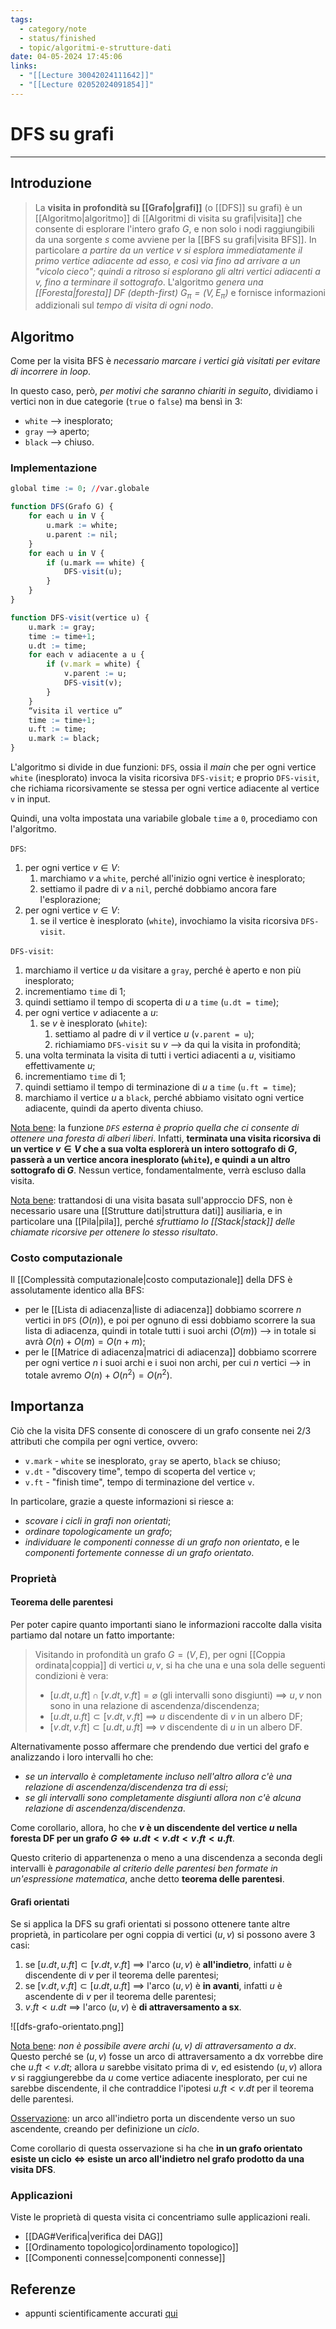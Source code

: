 ```yaml
---
tags:
  - category/note
  - status/finished
  - topic/algoritmi-e-strutture-dati
date: 04-05-2024 17:45:06
links:
  - "[[Lecture 30042024111642]]"
  - "[[Lecture 02052024091854]]"
---
```

# DFS su grafi
---
## Introduzione
> La **visita in profondità su [[Grafo|grafi]]** (o [[DFS]] su grafi) è un [[Algoritmo|algoritmo]] di [[Algoritmi di visita su grafi|visita]] che consente di esplorare l'intero grafo $G$, e non solo i nodi raggiungibili da una sorgente $s$ come avviene per la [[BFS su grafi|visita BFS]]. In particolare _a partire da un vertice $v$ si esplora immediatamente il primo vertice adiacente ad esso, e così via fino ad arrivare a un "vicolo cieco"; quindi a ritroso si esplorano gli altri vertici adiacenti a $v$, fino a terminare il sottografo_. L'algoritmo _genera una [[Foresta|foresta]] DF (depth-first) $G_{\pi} = (V, E_{\pi})$_ e fornisce informazioni addizionali sul _tempo di visita di ogni nodo_.

## Algoritmo
Come per la visita BFS è _necessario marcare i vertici già visitati per evitare di incorrere in loop_.

In questo caso, però, _per motivi che saranno chiariti in seguito_, dividiamo i vertici non in due categorie (`true` o `false`) ma bensì in 3:
- `white` --> inesplorato;
- `gray` --> aperto;
- `black` --> chiuso.

### Implementazione
```R
global time := 0; //var.globale

function DFS(Grafo G) {
	for each u in V {
		u.mark := white;
		u.parent := nil;
	}
	for each u in V {
		if (u.mark == white) {
			DFS-visit(u);
		}
	}
}

function DFS-visit(vertice u) {
	u.mark := gray;
	time := time+1;
	u.dt := time;
	for each v adiacente a u {
		if (v.mark = white) {
			v.parent := u;
			DFS-visit(v);
		}
	}
	“visita il vertice u”
	time := time+1;
	u.ft := time;
	u.mark := black;
}
```

L'algoritmo si divide in due funzioni: `DFS`, ossia il _main_ che per ogni vertice `white` (inesplorato) invoca la visita ricorsiva `DFS-visit`; e proprio `DFS-visit`, che richiama ricorsivamente se stessa per ogni vertice adiacente al vertice `v` in input.

Quindi, una volta impostata una variabile globale `time` a `0`, procediamo con l'algoritmo.

`DFS`:
1. per ogni vertice $v \in V$:
	1. marchiamo $v$ a `white`, perché all'inizio ogni vertice è inesplorato;
	2. settiamo il padre di $v$ a `nil`, perché dobbiamo ancora fare l'esplorazione;
2. per ogni vertice $v \in V$:
	1. se il vertice è inesplorato (`white`), invochiamo la visita ricorsiva `DFS-visit`.

`DFS-visit`:
1. marchiamo il vertice $u$ da visitare a `gray`, perché è aperto e non più inesplorato;
2. incrementiamo `time` di 1;
3. quindi settiamo il tempo di scoperta di $u$ a `time` (`u.dt = time`);
4. per ogni vertice $v$ adiacente a $u$:
	1. se $v$ è inesplorato (`white`):
		1. settiamo al padre di $v$ il vertice $u$ (`v.parent = u`);
		2. richiamiamo `DFS-visit` su $v$ --> da qui la visita in profondità;
5. una volta terminata la visita di tutti i vertici adiacenti a $u$, visitiamo effettivamente $u$;
6. incrementiamo `time` di 1;
7. quindi settiamo il tempo di terminazione di $u$ a `time` (`u.ft = time`);
8. marchiamo il vertice $u$ a `black`, perché abbiamo visitato ogni vertice adiacente, quindi da aperto diventa chiuso.

<u>Nota bene</u>: la funzione _`DFS` esterna è proprio quella che ci consente di ottenere una foresta di alberi liberi_. Infatti, **terminata una visita ricorsiva di un vertice $v \in V$ che a sua volta esplorerà un intero sottografo di $G$, passerà a un vertice ancora inesplorato (`white`), e quindi a un altro sottografo di $G$**. Nessun vertice, fondamentalmente, verrà escluso dalla visita.

<u>Nota bene</u>: trattandosi di una visita basata sull'approccio DFS, non è necessario usare una [[Strutture dati|struttura dati]] ausiliaria, e in particolare una [[Pila|pila]], perché _sfruttiamo lo [[Stack|stack]] delle chiamate ricorsive per ottenere lo stesso risultato_.

### Costo computazionale
Il [[Complessità computazionale|costo computazionale]] della DFS è assolutamente identico alla BFS:
- per le [[Lista di adiacenza|liste di adiacenza]] dobbiamo scorrere $n$ vertici in `DFS` ($O(n)$), e poi per ognuno di essi dobbiamo scorrere la sua lista di adiacenza, quindi in totale tutti i suoi archi ($O(m)$) --> in totale si avrà $O(n) + O(m) = O(n + m)$;
- per le [[Matrice di adiacenza|matrici di adiacenza]] dobbiamo scorrere per ogni vertice $n$ i suoi archi e i suoi non archi, per cui $n$ vertici --> in totale avremo $O(n) + O(n^{2}) = O(n^{2})$.

## Importanza
Ciò che la visita DFS consente di conoscere di un grafo consente nei 2/3 attributi che compila per ogni vertice, ovvero:
- `v.mark` - `white` se inesplorato, `gray` se aperto, `black` se chiuso;
- `v.dt` - "discovery time", tempo di scoperta del vertice `v`;
- `v.ft` - "finish time", tempo di terminazione del vertice `v`.

In particolare, grazie a queste informazioni si riesce a:
- _scovare i cicli in grafi non orientati_;
- _ordinare topologicamente un grafo_;
- _individuare le componenti connesse di un grafo non orientato_, e le _componenti fortemente connesse di un grafo orientato_.

### Proprietà
#### Teorema delle parentesi
Per poter capire quanto importanti siano le informazioni raccolte dalla visita partiamo dal notare un fatto importante:
> Visitando in profondità un grafo $G = (V, E)$, per ogni [[Coppia ordinata|coppia]] di vertici $u, v$, si ha che una e una sola delle seguenti condizioni è vera:
> - $[u.dt, u.ft] \cap [v.dt, v.ft] = \varnothing$ (gli intervalli sono disgiunti) $\implies$ $u, v$ non sono in una relazione di ascendenza/discendenza;
> - $[u.dt, u.ft] \subset [v.dt, v.ft]$ $\implies$ $u$ discendente di $v$ in un albero DF;
> - $[v.dt, v.ft] \subset [u.dt, u.ft]$ $\implies$ $v$ discendente di $u$ in un albero DF.

Alternativamente posso affermare che prendendo due vertici del grafo e analizzando i loro intervalli ho che:
- _se un intervallo è completamente incluso nell'altro allora c'è una relazione di ascendenza/discendenza tra di essi_;
- _se gli intervalli sono completamente disgiunti allora non c'è alcuna relazione di ascendenza/discendenza_.

Come corollario, allora, ho che **$v$ è un discendente del vertice $u$ nella foresta DF per un grafo $G$ $\iff$ $u.dt < v.dt < v.ft < u.ft$**.

Questo criterio di appartenenza o meno a una discendenza a seconda degli intervalli è _paragonabile al criterio delle parentesi ben formate in un'espressione matematica_, anche detto **teorema delle parentesi**.

#### Grafi orientati
Se si applica la DFS su grafi orientati si possono ottenere tante altre proprietà, in particolare per ogni coppia di vertici $(u, v)$ si possono avere 3 casi:
1. se $[u.dt, u.ft] \subset [v.dt, v.ft]$ $\implies$ l'arco $(u, v)$ è **all'indietro**, infatti $u$ è discendente di $v$ per il teorema delle parentesi;
2. se $[v.dt, v.ft] \subset [u.dt, u.ft]$ $\implies$ l'arco $(u, v)$ è **in avanti**, infatti $u$ è ascendente di $v$ per il teorema delle parentesi;
3. $v.ft < u.dt$ $\implies$ l'arco $(u, v)$ è **di attraversamento a sx**.

![[dfs-grafo-orientato.png]]

<u>Nota bene</u>: _non è possibile avere archi $(u, v)$ di attraversamento a dx_. Questo perché se $(u, v)$ fosse un arco di attraversamento a dx vorrebbe dire che $u.ft < v.dt$; allora $u$ sarebbe visitato prima di $v$, ed esistendo $(u, v)$ allora $v$ si raggiungerebbe da $u$ come vertice adiacente inesplorato, per cui ne sarebbe discendente, il che contraddice l'ipotesi $u.ft < v.dt$ per il teorema delle parentesi.

<u>Osservazione</u>: un arco all'indietro porta un discendente verso un suo ascendente, creando per definizione un _ciclo_.

Come corollario di questa osservazione si ha che **in un grafo orientato esiste un ciclo $\iff$ esiste un arco all'indietro nel grafo prodotto da una visita DFS**.

### Applicazioni
Viste le proprietà di questa visita ci concentriamo sulle applicazioni reali.
- [[DAG#Verifica|verifica dei DAG]]
- [[Ordinamento topologico|ordinamento topologico]]
- [[Componenti connesse|componenti connesse]]

## Referenze
- appunti scientificamente accurati [qui](https://disi.unitn.it/~montreso/asd/appunti/argomenti/09-grafi.pdf)